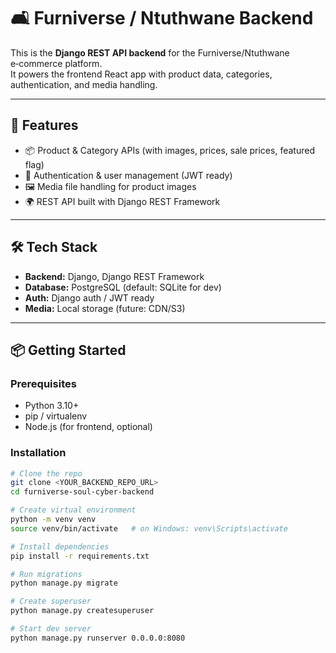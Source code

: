 # 🛋️ Furniverse / Ntuthwane Backend

This is the **Django REST API backend** for the Furniverse/Ntuthwane e‑commerce platform.  
It powers the frontend React app with product data, categories, authentication, and media handling.

---

## 🚀 Features
- 📦 Product & Category APIs (with images, prices, sale prices, featured flag)  
- 🔑 Authentication & user management (JWT ready)  
- 🖼️ Media file handling for product images  
- 🌍 REST API built with Django REST Framework  

---

## 🛠️ Tech Stack
- **Backend:** Django, Django REST Framework  
- **Database:** PostgreSQL (default: SQLite for dev)  
- **Auth:** Django auth / JWT ready  
- **Media:** Local storage (future: CDN/S3)  

---

## 📦 Getting Started

### Prerequisites
- Python 3.10+  
- pip / virtualenv  
- Node.js (for frontend, optional)

### Installation
```sh
# Clone the repo
git clone <YOUR_BACKEND_REPO_URL>
cd furniverse-soul-cyber-backend

# Create virtual environment
python -m venv venv
source venv/bin/activate   # on Windows: venv\Scripts\activate

# Install dependencies
pip install -r requirements.txt

# Run migrations
python manage.py migrate

# Create superuser
python manage.py createsuperuser

# Start dev server
python manage.py runserver 0.0.0.0:8080
